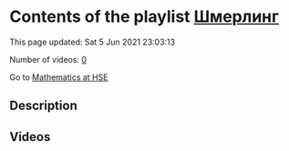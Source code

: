 # Contents of the playlist [Шмерлинг](https://www.youtube.com/playlist?list=PLq3E5oubNNoCOmM2JuY5VKY1cxWlB-b-6)

This page updated: Sat 5 Jun 2021 23:03:13

Number of videos: [0](#videos)

Go to [Mathematics at HSE](../README.md)

## Description



## Videos


